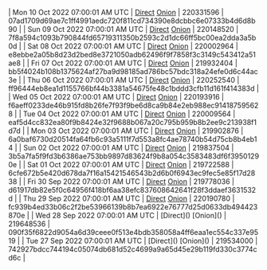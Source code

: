 | Mon 10 Oct 2022 07:00:01 AM UTC | [Direct](https://oshi.at/zeTt) [Onion](http://5ety7tpkim5me6eszuwcje7bmy25pbtrjtue7zkqqgziljwqy3rrikqd.onion/zeTt) | 220331596 | 07ad1709d69ae7c1ff4991aedc720f811cd734390e8dcbbc6e07333b4d6d8b90 | 
| Sun 09 Oct 2022 07:00:01 AM UTC | [Direct](https://oshi.at/fpPS) [Onion](http://5ety7tpkim5me6eszuwcje7bmy25pbtrjtue7zkqqgziljwqy3rrikqd.onion/fpPS) | 220148520 | 7f8a594c1093b790844fd65719311350b2593c2d1dc66ff5bc00ea2dda3a5b0d | 
| Sat 08 Oct 2022 07:00:01 AM UTC | [Direct](https://oshi.at/awci) [Onion](http://5ety7tpkim5me6eszuwcje7bmy25pbtrjtue7zkqqgziljwqy3rrikqd.onion/awci) | 220002964 | e8ebbe2a05b8d23d2bed8e3721050adb62496f9f7858f3c3149c543412a51ae8 | 
| Fri 07 Oct 2022 07:00:01 AM UTC | [Direct](https://oshi.at/tWCJ) [Onion](http://5ety7tpkim5me6eszuwcje7bmy25pbtrjtue7zkqqgziljwqy3rrikqd.onion/tWCJ) | 219932404 | bb5f4024b108b1375624af27ba9d98185ad786bc57bdc318a24efe0d6c44ac3e | 
| Thu 06 Oct 2022 07:00:01 AM UTC | [Direct](https://oshi.at/cNNv) [Onion](http://5ety7tpkim5me6eszuwcje7bmy25pbtrjtue7zkqqgziljwqy3rrikqd.onion/cNNv) | 220252540 | ff96444eb8ea1d1155766bf44b3381a54675fe48c1bddd3cfb11d161f414383d | 
| Wed 05 Oct 2022 07:00:01 AM UTC | [Direct](https://oshi.at/zqTU) [Onion](http://5ety7tpkim5me6eszuwcje7bmy25pbtrjtue7zkqqgziljwqy3rrikqd.onion/zqTU) | 220193916 | f6aeff0233de46b915fd8b26fe7f93f9be6d8ca9b84e2eb988ec914187595628 | 
| Tue 04 Oct 2022 07:00:01 AM UTC | [Direct](https://oshi.at/cArF) [Onion](http://5ety7tpkim5me6eszuwcje7bmy25pbtrjtue7zkqqgziljwqy3rrikqd.onion/cArF) | 220009564 | eaf5d4cc832ea80f9b8424e32f9688b067a20c795b959b8b2ee9c213938f1d7d | 
| Mon 03 Oct 2022 07:00:01 AM UTC | [Direct](https://oshi.at/VPGm) [Onion](http://5ety7tpkim5me6eszuwcje7bmy25pbtrjtue7zkqqgziljwqy3rrikqd.onion/VPGm) | 219902876 | 6a0baf6730d20514fa64fb6c93a5111f7d553a8fc4ae78740b54d75cb8b4eb14 | 
| Sun 02 Oct 2022 07:00:01 AM UTC | [Direct](https://oshi.at/NFhw) [Onion](http://5ety7tpkim5me6eszuwcje7bmy25pbtrjtue7zkqqgziljwqy3rrikqd.onion/NFhw) | 219837504 | 3b5a7fa5f9fd3b6386ae753bb9897d83624f9b8a054c3583483df6f39501290e | 
| Sat 01 Oct 2022 07:00:01 AM UTC | [Direct](https://oshi.at/bqLj) [Onion](http://5ety7tpkim5me6eszuwcje7bmy25pbtrjtue7zkqqgziljwqy3rrikqd.onion/bqLj) | 219722588 | 6cfe672b5e420d678da7f16a15421546543b2d6b0f6943ec9fec5e85f17d2838 | 
| Fri 30 Sep 2022 07:00:01 AM UTC | [Direct](https://oshi.at/SgWS) [Onion](http://5ety7tpkim5me6eszuwcje7bmy25pbtrjtue7zkqqgziljwqy3rrikqd.onion/SgWS) | 219778036 | d61917db82e5f0c64956f418bf6aa38efc837608642641f28f3ddaef3631532d | 
| Thu 29 Sep 2022 07:00:01 AM UTC | [Direct]() [Onion]() | 220190780 | fc939b4ed33b06c2f2be53966139b8b7ea6922e76777d25d0633db494423870e | 
| Wed 28 Sep 2022 07:00:01 AM UTC | [Direct](</body></html>) [Onion](</body></html>) | 219648536 | 090f35f6822d9054a6d39ceee0f513e4bdb358058a4ff6eaa1ec554c337e9519 | 
| Tue 27 Sep 2022 07:00:01 AM UTC | [Direct](</body></html>) [Onion](</body></html>) | 219534000 | 742927bdcc744194c05074db681d52c4699a9a65d45e29b119fd330c3774cd6c | 
